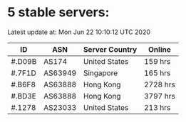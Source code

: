 # 5 stable servers:

Latest update at: Mon Jun 22 10:10:12 UTC 2020

| ID | ASN | Server Country | Online |
| -- | --- | -------------- | ------ |
| #.D09B | AS174 | United States | 159 hrs |
| #.7F1D | AS63949 | Singapore | 165 hrs |
| #.B6F8 | AS63888 | Hong Kong | 2728 hrs |
| #.BD3E | AS63888 | Hong Kong | 3797 hrs |
| #.1278 | AS23033 | United States | 213 hrs |

